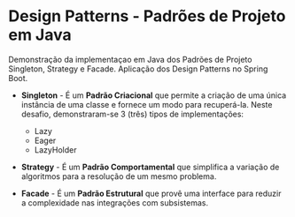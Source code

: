# Design Patterns - Padrões de Projeto em Java

Demonstração da implementaçao em Java dos Padrões de Projeto Singleton, Strategy e Facade. Aplicação dos Design Patterns no Spring Boot.

- **Singleton** - É um **Padrão Criacional** que permite a criação de uma única instância de uma classe e fornece um modo para recuperá-la. Neste desafio, demonstraram-se 3 (três) tipos de implementações:
  - Lazy
  - Eager
  - LazyHolder

- **Strategy** - É um **Padrão Comportamental** que simplifica a variação de algoritmos para a resolução de um mesmo problema.

- **Facade** - É um **Padrão Estrutural** que provê uma interface para reduzir a complexidade nas integrações com subsistemas.
